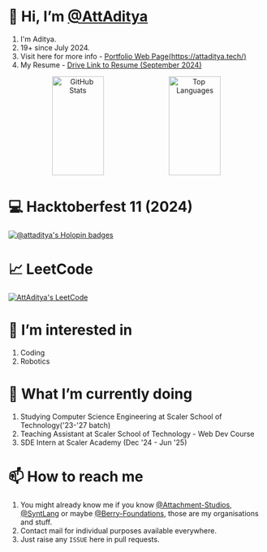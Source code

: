 # 👋 Hi, I’m [@AttAditya](https://github.com/AttAditya)
1. I'm Aditya.
2. 19+ since July 2024.
3. Visit here for more info - [Portfolio Web Page(https://attaditya.tech/)](https://attaditya.tech/)
4. My Resume - [Drive Link to Resume (September 2024)](https://drive.google.com/file/d/1Qzl5kKou9c6aPHFB0p5kD6JvkPOg7ebh/view?usp=sharing)

<div align="center">
  <a href="https://attaditya.tech/"><img src="https://github-readme-stats.vercel.app/api?username=attaditya&count_private=true&show_icons=true&theme=radical&rank_icon=github" width="45%" height="195px" alt="GitHub Stats" /></a>
  <a href="https://attaditya.tech/"><img src="https://github-readme-stats.vercel.app/api/top-langs/?username=attaditya&theme=radical&layout=compact" width="45%" height="195px" alt="Top Languages" /></a>
</div>

# 💻 Hacktoberfest 11 (2024)
[![@attaditya's Holopin badges](https://holopin.me/attaditya)](https://holopin.io/@attaditya)

# 📈 LeetCode
[![AttAditya's LeetCode](https://leetcard.jacoblin.cool/attaditya?theme=dark&font=Baloo%202&ext=contest)](https://leetcode.com/attaditya)

# 👀 I’m interested in
1. Coding
2. Robotics

# 🌱 What I’m currently doing
1. Studying Computer Science Engineering at Scaler School of Technology('23-'27 batch)
2. Teaching Assistant at Scaler School of Technology - Web Dev Course
3. SDE Intern at Scaler Academy (Dec '24 - Jun '25)

<!-- # 💞️ I’m looking to collaborate on
1. My Programming Language Synt - For Testing And Making Packages
2. Game Development -->

# 📫 How to reach me
1. You might already know me if you know [@Attachment-Studios](https://github.com/Attachment-Studios), [@SyntLang](https://github.com/SyntLang) or maybe [@Berry-Foundations](https://github.com/Berry-Foundations), those are my organisations and stuff.
2. Contact mail for individual purposes available everywhere.
3. Just raise any `ISSUE` here in pull requests.

<!---
AttAditya/AttAditya is a ✨ special ✨ repository because its `README.md` (this file) appears on your GitHub profile.
You can click the Preview link to take a look at your changes.
--->
